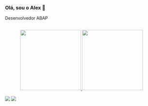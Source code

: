 ### Olá, sou o Alex 👋

Desenvolvedor ABAP 

<div align="center"><br>
  <a href="https://github.com/Alex-Brito-91">
  <img height="200em" src="https://github-readme-stats-sigma-five.vercel.app/api?username=Alex-Brito-91&show_icons=true&theme=gotham&count_private=true"/>
  <img height="200em" src="https://github-readme-stats-sigma-five.vercel.app/api/top-langs/?username=Alex-Brito-91&layout=compact&langs_count=7&theme=gotham"/>
</div>
<div><br>
  <a href = "mailto:alex.teixeira.brito@gmail.com"><img src="https://img.shields.io/badge/-Gmail-%23333?style=for-the-badge&logo=gmail&logoColor=red" target="_blank"></a>
  <a href="https://www.linkedin.com/in/alextbrito/" target="_blank"><img src="https://img.shields.io/badge/-LinkedIn-%230077B5?style=for-the-badge&logo=linkedin&logoColor=white" target="_blank"></a> 
</div>
